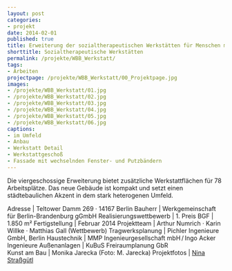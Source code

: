 ```yaml
---
layout: post
categories:
- projekt
date: 2014-02-01
published: true
title: Erweiterung der sozialtherapeutischen Werkstätten für Menschen mit Behinderung
shorttitle: Sozialtherapeutische Werkstätten
permalink: /projekte/WBB_Werkstatt/
tags: 
- Arbeiten
projectpage: /projekte/WBB_Werkstatt/00_Projektpage.jpg
images:
- /projekte/WBB_Werkstatt/01.jpg
- /projekte/WBB_Werkstatt/02.jpg
- /projekte/WBB_Werkstatt/03.jpg
- /projekte/WBB_Werkstatt/04.jpg
- /projekte/WBB_Werkstatt/05.jpg
- /projekte/WBB_Werkstatt/06.jpg
captions:
- im Umfeld
- Anbau
- Werkstatt Detail
- Werkstattgeschoß
- Fassade mit wechselnden Fenster- und Putzbändern
---
```

Die viergeschossige Erweiterung bietet zusätzliche Werkstattflächen für 78 Arbeitsplätze. Das neue Gebäude ist kompakt und setzt einen städtebaulichen Akzent in dem stark heterogenen Umfeld. 

Adresse				|	Teltower Damm 269 · 14167 Berlin
Bauherr				|	Werkgemeinschaft für Berlin-Brandenburg gGmbH 
Realisierungswettbewerb	|	1. Preis
BGF					|	1.850 m² 
Fertigstellung		|	Februar 2014 
Projektteam			|	Arthur Numrich · Karin Willke · Matthias Gall (Wettbewerb) 
Tragwerksplanung	|	Pichler Ingenieure GmbH, Berlin
Haustechnik			|	MMP Ingenieurgesellschaft mbH / Ingo Acker Ingenieure
Außenanlagen		|	KuBuS Freiraumplanung GbR	
Kunst am Bau		|	Monika Jarecka (Foto: M. Jarecka)
Projektfotos		|	[Nina Straßgütl](http://www.ninastrg.de/)
